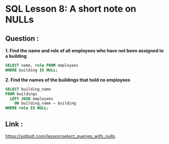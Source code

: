 # SQL Lesson 8: A short note on NULLs


## Question :

**1. Find the name and role of all employees who have not been assigned to a building**

```sql
SELECT name, role FROM employees
WHERE building IS NULL;
```

**2. Find the names of the buildings that hold no employees**

```sql
SELECT building_name
FROM buildings 
  LEFT JOIN employees
    ON building_name = building
WHERE role IS NULL;
```


## Link :
https://sqlbolt.com/lesson/select_queries_with_nulls